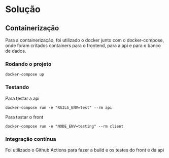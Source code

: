 # Solução

## Containerização

Para a containerização, foi utilizado o docker junto com o docker-compose, onde foram critados containers para o frontend, para a api e para o banco de dados.

### Rodando o projeto

```
docker-compose up
```

### Testando

Para testar a api 
```
docker-compose run -e "RAILS_ENV=test" --rm api
```

Para testar o front
```
docker-compose run -e "NODE_ENV=testing" --rm client
```

### Integração contínua

Foi utilizado o Github Actions para fazer a build e os testes do front e da api
